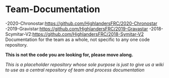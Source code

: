 Team-Documentation
==================
-2020-Chronostar:https://github.com/HighlandersFRC/2020-Chronostar
-2019-Gravistar:https://github.com/HighlandersFRC/2019-Gravastar
-2018-Scymitar-V2:https://github.com/HighlandersFRC/2018-Symitar-V2
Documentation for the team as a whole, not specific to any one code repository.

__This is not the code you are looking for, please move along.__

*This is a placeholder repository whose sole purpose is just to give us a wiki to*
*use as a central repository of team and process documentation*

